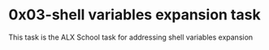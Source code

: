 <h1>0x03-shell variables expansion task</h1>
<p>This task is the ALX School task for addressing shell variables expansion</p>
